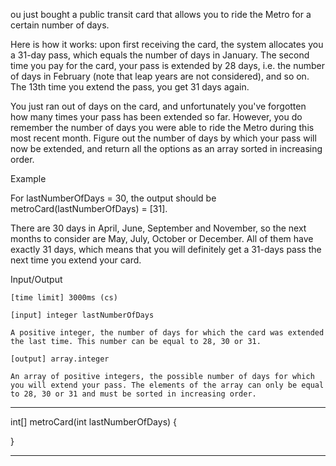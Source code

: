 ou just bought a public transit card that allows you to ride the Metro for a certain number of days.

Here is how it works: upon first receiving the card, the system allocates you a 31-day pass, which equals the number of days in January. The second time you pay for the card, your pass is extended by 28 days, i.e. the number of days in February (note that leap years are not considered), and so on. The 13th time you extend the pass, you get 31 days again.

You just ran out of days on the card, and unfortunately you've forgotten how many times your pass has been extended so far. However, you do remember the number of days you were able to ride the Metro during this most recent month. Figure out the number of days by which your pass will now be extended, and return all the options as an array sorted in increasing order.

Example

For lastNumberOfDays = 30, the output should be
metroCard(lastNumberOfDays) = [31].

There are 30 days in April, June, September and November, so the next months to consider are May, July, October or December. All of them have exactly 31 days, which means that you will definitely get a 31-days pass the next time you extend your card.

Input/Output

    [time limit] 3000ms (cs)

    [input] integer lastNumberOfDays

    A positive integer, the number of days for which the card was extended the last time. This number can be equal to 28, 30 or 31.

    [output] array.integer

    An array of positive integers, the possible number of days for which you will extend your pass. The elements of the array can only be equal to 28, 30 or 31 and must be sorted in increasing order.


********************************************************

int[] metroCard(int lastNumberOfDays) {


}

********************************************************
